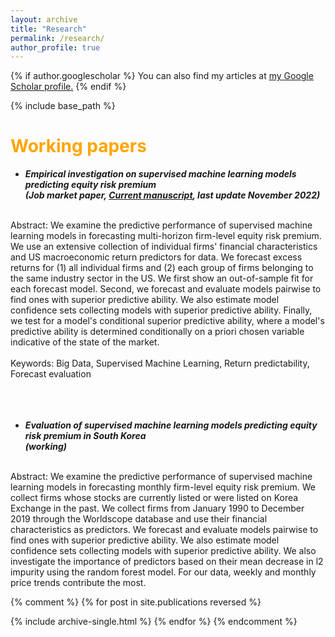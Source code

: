 ```yaml
---
layout: archive
title: "Research"
permalink: /research/
author_profile: true
---
```


{% if author.googlescholar %}
  You can also find my articles at <u><a href="{{author.googlescholar}}">my Google Scholar profile</a>.</u>
{% endif %}

{% include base_path %}

<span style="color:orange">Working papers</span>
======
* ***Empirical investigation on supervised machine learning models predicting equity risk premium<br>(Job market paper, [Current manuscript](https://myonshin.github.io/files/CHAP_1.pdf), last update November 2022)***
<br>
Abstract: We examine the predictive performance of supervised machine learning models in forecasting multi-horizon firm-level equity risk premium. We use an extensive collection of individual firms' financial characteristics and US macroeconomic return predictors for data. We forecast excess returns for (1) all individual firms and (2) each group of firms belonging to the same industry sector in the US. We first show an out-of-sample fit for each forecast model. Second, we forecast and evaluate models pairwise to find ones with superior predictive ability. We also estimate model confidence sets collecting models with superior predictive ability. Finally, we test for a model's conditional superior predictive ability, where a model's predictive ability is determined conditionally on a priori chosen variable indicative of the state of the market.	
<br>
<br>
Keywords: Big Data, Supervised Machine Learning, Return predictability, Forecast evaluation
<br>
<br>
<br>
<br>


* ***Evaluation of supervised machine learning models predicting equity risk premium in South Korea<br>(working)***
<br>
Abstract: We examine the predictive performance of supervised machine learning models in forecasting monthly firm-level equity risk premium. We collect firms whose stocks are currently listed or were listed on Korea Exchange in the past. We collect firms from January 1990 to December 2019 through the Worldscope database and use their financial characteristics as predictors. We forecast and evaluate models pairwise to find ones with superior predictive ability. We also estimate model confidence sets collecting models with superior predictive ability. We also investigate the importance of predictors based on their mean decrease in l2 impurity using the random forest model. For our data, weekly and monthly price trends contribute the most.

{% comment %} 
{% for post in site.publications reversed %}

<!---
-->

  {% include archive-single.html %}
{% endfor %}
{% endcomment %} 
